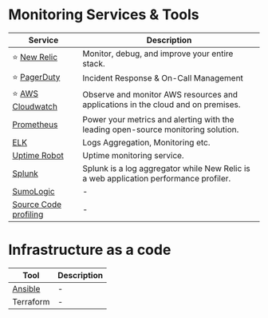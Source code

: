 
# Monitoring Services & Tools

| Service                                                                                                                                 | Description                                                                           |
|-----------------------------------------------------------------------------------------------------------------------------------------|---------------------------------------------------------------------------------------|
| :star: [New Relic](NewRelic.md)                                                                                                         | Monitor, debug, and improve your entire stack.                                        |
| :star: [PagerDuty](IncidentResponse/PagerDuty.md)                                                                                       | Incident Response & On-Call Management                                                |
| :star: [AWS Cloudwatch](../../2_AWSComponents/8_MonitoringServices/AmazonCloudWatch.md)                                                 | Observe and monitor AWS resources and applications in the cloud and on premises.      |
| [Prometheus](https://prometheus.io/)                                                                                                    | Power your metrics and alerting with the leading open-source monitoring solution.     |
| [ELK](ELK.md)                                                                                                                           | Logs Aggregation, Monitoring etc.                                                     |
| [Uptime Robot](https://uptimerobot.com/)                                                                                                | Uptime monitoring service.                                                            |
| [Splunk](https://www.quora.com/How-does-New-Relic-and-Splunk-compare-or-differ-Is-there-functionality-that-is-similar-in-both-products) | Splunk is a log aggregator while New Relic is a web application performance profiler. |
| [SumoLogic](https://www.sumologic.com/)                                                                                                 | -                                                                                     |
| [Source Code profiling](https://aws.amazon.com/codeguru/)                                                                               | -                                                                                     |

# Infrastructure as a code

| Tool                                | Description |
|-------------------------------------|-------------|
| [Ansible](https://www.ansible.com/) | -           |
| Terraform                           | -           |
